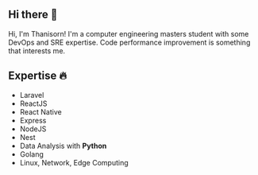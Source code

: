 ## Hi there 👋
Hi, I'm Thanisorn! I'm a computer engineering masters student with some DevOps and SRE expertise. Code performance improvement is something that interests me.

## Expertise :fire:
- Laravel
- ReactJS
- React Native
- Express
- NodeJS
- Nest
- Data Analysis with **Python**
- Golang
- Linux, Network, Edge Computing
